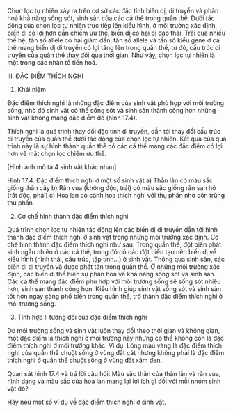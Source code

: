 Chọn lọc tự nhiên xảy ra trên cơ sở các đặc tính biến dị, di truyền và phân hoá khả năng sống sót, sinh sản của các cá thể trong quần thể. Dưới tác động của chọn lọc tự nhiên trực tiếp lên kiểu hình, ở môi trường xác định, biến dị có lợi hơn dần chiếm ưu thế, biến dị có hại bị đào thải. Trải qua nhiều thế hệ, tần số allele có hại giảm dần, tần số allele và tần số kiểu gene ở cá thể mang biến dị di truyền có lợi tăng lên trong quần thể, từ đó, cấu trúc di truyền của quần thể thay đổi qua thời gian. Như vậy, chọn lọc tự nhiên là một trong các nhân tố tiến hoá.

III. ĐẶC ĐIỂM THÍCH NGHI

1. Khái niệm

Đặc điểm thích nghi là những đặc điểm của sinh vật phù hợp với môi trường sống, nhờ đó sinh vật có thể sống sót và sinh sản thành công hơn những sinh vật không mang đặc điểm đó (hình 17.4).

Thích nghi là quá trình thay đổi đặc tính di truyền, dẫn tới thay đổi cấu trúc di truyền của quần thể dưới tác động của chọn lọc tự nhiên. Kết quả của quá trình này là sự hình thành quần thể có các cá thể mang các đặc điểm có lợi hơn về mặt chọn lọc chiếm ưu thế.

[Hình ảnh mô tả 4 sinh vật khác nhau]

Hình 17.4. Đặc điểm thích nghi ở một số sinh vật
a) Thằn lằn có màu sắc giống thân cây
b) Rắn vua (không độc, trái) có màu sắc giống rắn san hô (rất độc, phải)
c) Hoa lan có cánh hoa thích nghi với thụ phấn nhờ côn trùng thu phấn

2. Cơ chế hình thành đặc điểm thích nghi

Quá trình chọn lọc tự nhiên tác động lên các biến dị di truyền dẫn tới hình thành đặc điểm thích nghi ở sinh vật trong những môi trường xác định. Cơ chế hình thành đặc điểm thích nghi như sau: Trong quần thể, đột biến phát sinh ngẫu nhiên ở các cá thể, trong đó có các đột biến tạo nên biến dị về kiểu hình (hình thái, cấu trúc, tập tính...) ở sinh vật. Thông qua sinh sản, các biến dị di truyền và được phát tán trong quần thể. Ở những môi trường xác định, các biến dị thể hiện sự phân hoá về khả năng sống sót và sinh sản. Các cá thể mang đặc điểm phù hợp với môi trường sống sẽ sống sót nhiều hơn, sinh sản thành công hơn. Kiểu hình giúp sinh vật sống sót và sinh sản tốt hơn ngày càng phổ biến trong quần thể, trở thành đặc điểm thích nghi ở môi trường sống.

3. Tính hợp lí tương đối của đặc điểm thích nghi

Do môi trường sống và sinh vật luôn thay đổi theo thời gian và không gian, một đặc điểm là thích nghi ở môi trường này nhưng có thể không còn là đặc điểm thích nghi ở môi trường khác. Ví dụ: Lông màu vàng là đặc điểm thích nghi của quần thể chuột sống ở vùng đất cát nhưng không phải là đặc điểm thích nghi ở quần thể chuột sống ở vùng đất xám đen.

Quan sát hình 17.4 và trả lời câu hỏi: Màu sắc thân của thằn lằn và rắn vua, hình dạng và màu sắc của hoa lan mang lại lợi ích gì đối với mỗi nhóm sinh vật đó?

Hãy nêu một số ví dụ về đặc điểm thích nghi ở sinh vật.